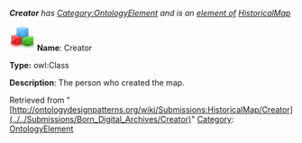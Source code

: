 ___Creator__ has [Category:OntologyElement](../../Category/OntologyElement "Category:OntologyElement") and is an [element of](../../Property/ElementOf "Property:ElementOf") [HistoricalMap](../../Submissions/HistoricalMap "Submissions:HistoricalMap")_


  




[![Class](../../images/thumb/2/27/Class.gif/45px-Class.gif)](../../Image/Class.gif "Class")
__Name__: Creator 


__Type:__ owl:Class 


__Description__: The person who created the map. 





Retrieved from "[http://ontologydesignpatterns.org/wiki/Submissions:HistoricalMap/Creator](../../Submissions/Born_Digital_Archives/Creator)"
 [Category](http://ontologydesignpatterns.org/wiki/Special:Categories "Special:Categories"): [OntologyElement](../../Category/OntologyElement "Category:OntologyElement")